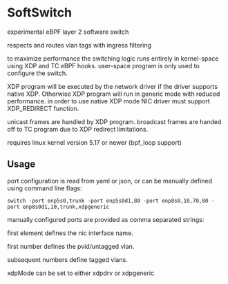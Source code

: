 # SoftSwitch
experimental eBPF layer 2 software switch

respects and routes vlan tags with ingress filtering

to maximize performance the switching logic runs entirely in kernel-space using XDP and TC eBPF hooks. user-space program is only used to configure the switch.

XDP program will be executed by the network driver if the driver supports native XDP.  Otherwise XDP program will run in generic mode with reduced performance. in order to use native XDP mode NIC driver must support XDP_REDIRECT function.

unicast frames are handled by XDP program. broadcast frames are handed off to TC program due to XDP redirect limitations.

requires linux kernel version 5.17 or newer (bpf_loop support)

## Usage
port configuration is read from yaml or json, or can be manually defined using command line flags:

```
switch -port enp5s0,trunk -port enp5s0d1,80 -port enp8s0,10,70,80 -port enp8s0d1,10,trunk,xdpgeneric
```

manually configured ports are provided as comma separated strings:

first element defines the nic interface name.

first number defines the pvid/untagged vlan.

subsequent numbers define tagged vlans.

xdpMode can be set to either xdpdrv or xdpgeneric
